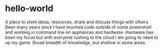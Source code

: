 # hello-world
A place to store ideas, resources, share and discuss things with others.
Been many years since I have touched code outside of some powershell and working in command line on appliances and hardware.
Hardware has been my focus but with everyone rushing to the cloud I am going to need to up my game.
Broad breadth of knowledge, but shallow in some areas.
